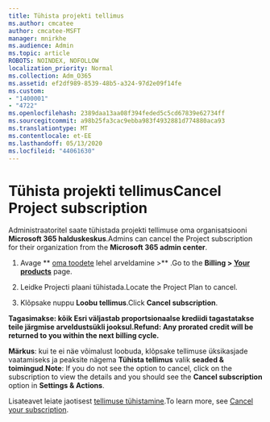 ```yaml
---
title: Tühista projekti tellimus
ms.author: cmcatee
author: cmcatee-MSFT
manager: mnirkhe
ms.audience: Admin
ms.topic: article
ROBOTS: NOINDEX, NOFOLLOW
localization_priority: Normal
ms.collection: Adm_O365
ms.assetid: ef2df989-8539-48b5-a324-97d2e09f14fe
ms.custom:
- "1400001"
- "4722"
ms.openlocfilehash: 2389daa13aa08f394feded5c5cd67839e62734ff
ms.sourcegitcommit: a98b25fa3cac9ebba983f4932881d774880aca93
ms.translationtype: MT
ms.contentlocale: et-EE
ms.lasthandoff: 05/13/2020
ms.locfileid: "44061630"
---
```

# <a name="cancel-project-subscription"></a><span data-ttu-id="1331b-102">Tühista projekti tellimus</span><span class="sxs-lookup"><span data-stu-id="1331b-102">Cancel Project subscription</span></span>

<span data-ttu-id="1331b-103">Administraatoritel saate tühistada projekti tellimuse oma organisatsiooni **Microsoft 365 halduskeskus**.</span><span class="sxs-lookup"><span data-stu-id="1331b-103">Admins can cancel the Project subscription for their organization from the **Microsoft 365 admin center**.</span></span>

1. <span data-ttu-id="1331b-104">Avage \*\* [oma toodete](https://go.microsoft.com/fwlink/p/?linkid=842054) lehel arveldamine >\*\* .</span><span class="sxs-lookup"><span data-stu-id="1331b-104">Go to the **Billing > [Your products](https://go.microsoft.com/fwlink/p/?linkid=842054)** page.</span></span>

2. <span data-ttu-id="1331b-105">Leidke Projecti plaani tühistada.</span><span class="sxs-lookup"><span data-stu-id="1331b-105">Locate the Project Plan to cancel.</span></span>

3. <span data-ttu-id="1331b-106">Klõpsake nuppu **Loobu tellimus**.</span><span class="sxs-lookup"><span data-stu-id="1331b-106">Click **Cancel subscription**.</span></span>

<span data-ttu-id="1331b-107">**Tagasimakse: kõik Esri väljastab proportsionaalse krediidi tagastatakse teile järgmise arveldustsükli jooksul.**</span><span class="sxs-lookup"><span data-stu-id="1331b-107">**Refund: Any prorated credit will be returned to you within the next billing cycle.**</span></span>

<span data-ttu-id="1331b-108">**Märkus**: kui te ei näe võimalust loobuda, klõpsake tellimuse üksikasjade vaatamiseks ja peaksite nägema **Tühista tellimus** valik **seaded & toimingud**.</span><span class="sxs-lookup"><span data-stu-id="1331b-108">**Note**: If you do not see the option to cancel, click on the subscription to view the details and you should see the **Cancel subscription** option in **Settings & Actions**.</span></span>

<span data-ttu-id="1331b-109">Lisateavet leiate jaotisest [tellimuse tühistamine](https://docs.microsoft.com/microsoft-365/commerce/subscriptions/cancel-your-subscription).</span><span class="sxs-lookup"><span data-stu-id="1331b-109">To learn more, see [Cancel your subscription](https://docs.microsoft.com/microsoft-365/commerce/subscriptions/cancel-your-subscription).</span></span>
